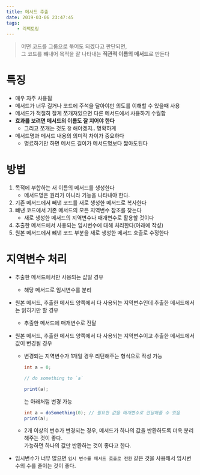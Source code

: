 ```yaml
---
title: 메서드 추출
date: 2019-03-06 23:47:45
tags:
    - 리팩토링
---
```


> 어떤 코드를 그룹으로 묶어도 되겠다고 판단되면,  
> 그 코드를 뺴내어 목적을 잘 나타내는 **직관적 이름의 메서드**로 만든다  

# 특징
- 매우 자주 사용됨  
- 메서드가 너무 길거나 코드에 주석을 달아야만 의도를 이해할 수 있을때 사용  
- 메서드가 적절히 잘게 쪼개져있으면 다른 메서드에서 사용하기 수월함  
- **효과를 보려면 메서드의 이름도 잘 지어야 한다**
    - 그리고 쪼개는 것도 `잘` 해야겠지.. 명확하게  
- 메서드명과 메서드 내용의 의미적 차이가 중요하다  
    - 명료하기만 하면 메서드 길이가 메서드명보다 짧아도된다  

# 방법
1. 목적에 부합하는 새 이름의 메서드를 생성한다  
    - 메서드명은 원리가 아니라 기능을 나타내야 한다.  
2. 기존 메서드에서 빼낸 코드를 새로 생성한 메서드로 복사한다  
3. 뺴낸 코드에서 기존 메서드의 모든 지역변수 참조를 찾는다   
    - 새로 생성한 메서드의 지역변수나 매개변수로 활용할 것이다  
4. 추출한 메서드에서 사용되는 임시변수에 대해 처리한다(아래에 작성)  
5. 원본 메서드에서 뺴낸 코드 부분을 새로 생성한 메서드 호출로 수정한다  

# 지역변수 처리
- 추출한 메서드에서만 사용되는 값일 경우  
    - 해당 메서드로 임시변수를 분리  
    
- 원본 메서드, 추출한 메서드 양쪽에서 다 사용되는 지역변수인데 추출한 메서드에서는 읽히기만 할 경우  
    - 추출한 메서드에 매개변수로 전달  

- 원본 메서드, 추출한 메서드 양쪽에서 다 사용되는 지역변수이고 추출한 메서드에서 값이 변경될 경우  
    - 변경되는 지역변수가 1개일 경우 리턴해주는 형식으로 작성 가능  
        ```java
        int a = 0;

        // do something to `a`

        print(a);
        ```

        는 아래처럼 변경 가능  

        ```java
        int a = doSomething(0); // 필요한 값을 매개변수로 전달해줄 수 있음  
        print(a);
        ```
    - 2개 이상의 변수가 변경되는 경우, 메서드가 하나의 값을 반환하도록 더욱 분리해주는 것이 좋다.  
    가능하면 하나의 값만 반환하는 것이 좋다고 한다.  

- 임시변수가 너무 많으면 `임시 변수를 메서드 호출로 전환` 같은 것을 사용해서 임시변수의 수를 줄이는 것이 좋다.  

<!-- more -->